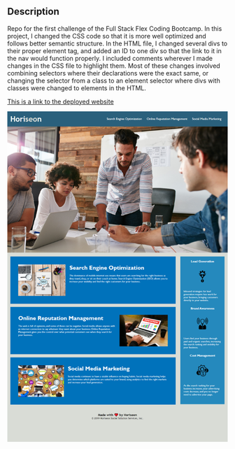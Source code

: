 

# <HTML-Semantics-Challenge>

## Description
Repo for the first challenge of the Full Stack Flex Coding Bootcamp. In this project, I changed the CSS code so that it is more well optimized and follows better semantic structure. In the HTML file, I changed several divs to their proper element tag, and added an ID to one div so that the link to it in the nav would function properly. I included comments wherever I made changes in the CSS file to highlight them. Most of these changes involved combining selectors where their declarations were the exact same, or changing the selector from a class to an element selector where divs with classes were changed to elements in the HTML.

[This is a link to the deployed website](https://danmac121.github.io/HTML-Semantics-Challenge/)

![Here is a screenshot of the site](/assets/images/Screenshot.png)





